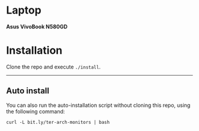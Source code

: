 # Laptop

**Asus VivoBook N580GD**

# Installation

Clone the repo and execute `./install`.

<hr>

## Auto install

You can also run the auto-installation script without cloning this repo, using
the following command: 
```
curl -L bit.ly/ter-arch-monitors | bash
```

